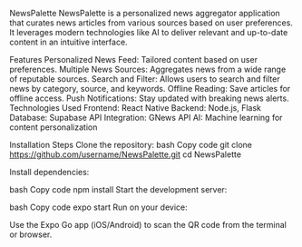 NewsPalette
NewsPalette is a personalized news aggregator application that curates news articles from various sources based on user preferences. It leverages modern technologies like AI to deliver relevant and up-to-date content in an intuitive interface.

Features
Personalized News Feed: Tailored content based on user preferences.
Multiple News Sources: Aggregates news from a wide range of reputable sources.
Search and Filter: Allows users to search and filter news by category, source, and keywords.
Offline Reading: Save articles for offline access.
Push Notifications: Stay updated with breaking news alerts.
Technologies Used
Frontend: React Native
Backend: Node.js, Flask
Database: Supabase
API Integration: GNews API
AI: Machine learning for content personalization

Installation
Steps
Clone the repository:
bash
Copy code
git clone https://github.com/username/NewsPalette.git
cd NewsPalette

Install dependencies:

bash
Copy code
npm install
Start the development server:

bash
Copy code
expo start
Run on your device:

Use the Expo Go app (iOS/Android) to scan the QR code from the terminal or browser.
